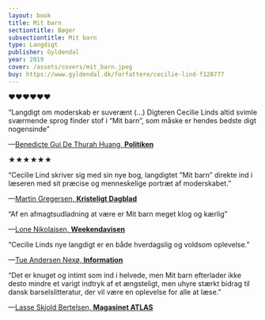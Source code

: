 ```yaml
---
layout: book
title: Mit barn
sectiontitle: Bøger
subsectiontitle: Mit barn
type: Langdigt
publisher: Gyldendal
year: 2019
cover: /assets/covers/mit_barn.jpeg
buy: https://www.gyldendal.dk/forfattere/cecilie-lind-f128777
---
```


<p class="red">&hearts;&hearts;&hearts;&hearts;&hearts;&hearts;</p>
“Langdigt om moderskab er suverænt (…) Digteren Cecilie Linds altid svimle sværmende sprog finder stof i “Mit barn”, som måske er hendes bedste digt nogensinde”

<p class="review-attribution">—<a class="review-link" href="https://politiken.dk/kultur/boger/art7390276/Mælkegælden-stikker-sit-ansigt-frem-og-spreder-kvalme-og-skyld-i-suveræn-bog-om-moderskabet" target="_blank" rel="noopener noreferrer">Benedicte Gui De Thurah Huang, <b>Politiken</b></a></p>

<p class="black">&starf;&starf;&starf;&starf;&starf;&starf;</p>
“Cecilie Lind skriver sig med sin nye bog, langdigtet ”Mit barn” direkte ind i læseren med sit præcise og menneskelige portræt af moderskabet.”

<p class="review-attribution">—<a class="review-link" href="https://www.kristeligt-dagblad.dk/kultur/smukt-og-ubaerligt-langdigt-om-det-vidunderligste-og-skraekkeligste-af-alt" target="_blank" rel="noopener noreferrer">Martin Gregersen, <b>Kristeligt Dagblad</b></a></p>

“Af en afmagtsudladning at være er Mit barn meget klog og kærlig”

<p class="review-attribution">—<a class="review-link" href="https://www.weekendavisen.dk/2019-39/boeger/moderguden-splatter-ud" target="_blank" rel="noopener noreferrer">Lone Nikolajsen, <b>Weekendavisen</b></a></p>

“Cecilie Linds nye langdigt er en både hverdagslig og voldsom oplevelse.”

<p class="review-attribution">—<a class="review-link" href="https://www.information.dk/kultur/anmeldelse/2019/09/cecilie-lind-skriver-vaere-mor-uden-filter-oedelagt-mellemkoed-stegeos" target="_blank" rel="noopener noreferrer">Tue Andersen Nexø, <b>Information</b></a></p>

“Det er knuget og intimt som ind i helvede, men Mit barn efterlader ikke desto mindre et varigt indtryk af et ængsteligt, men uhyre stærkt bidrag til dansk barselslitteratur, der vil være en oplevelse for alle at læse.”


<p class="review-attribution">—<a class="review-link" href="https://atlasmag.dk/kultur/bøger/solen-er-så-død-mor " target="_blank" rel="noopener noreferrer">Lasse Skjold Bertelsen, <b>Magasinet ATLAS</b></a></p>